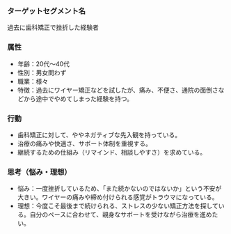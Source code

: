 ### ターゲットセグメント名
過去に歯科矯正で挫折した経験者

### 属性
- 年齢：20代～40代
- 性別：男女問わず
- 職業：様々
- 特徴：過去にワイヤー矯正などを試したが、痛み、不便さ、通院の面倒さなどから途中でやめてしまった経験を持つ。

### 行動
- 歯科矯正に対して、ややネガティブな先入観を持っている。
- 治療の痛みや快適さ、サポート体制を重視する。
- 継続するための仕組み（リマインド、相談しやすさ）を求めている。

### 思考（悩み・理想）
- 悩み：一度挫折しているため、「また続かないのではないか」という不安が大きい。ワイヤーの痛みや締め付けられる感覚がトラウマになっている。
- 理想：今度こそ最後まで続けられる、ストレスの少ない矯正方法を探している。自分のペースに合わせて、親身なサポートを受けながら治療を進めたい。

